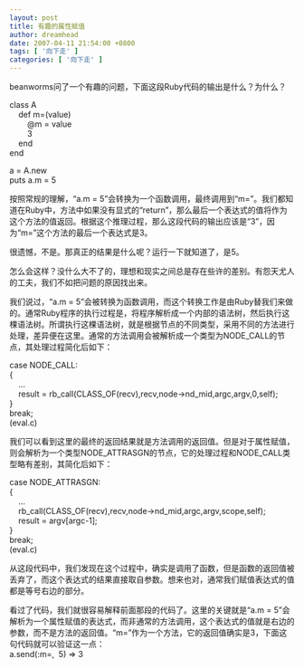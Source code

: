 ```yaml
---
layout: post
title: 有趣的属性赋值
author: dreamhead
date: 2007-04-11 21:54:00 +0800
tags: [ '向下走' ]
categories: [ '向下走' ]
---
```


beanworms问了一个有趣的问题，下面这段Ruby代码的输出是什么？为什么？  
  
class A  
&nbsp;&nbsp;&nbsp; def m=(value)  
&nbsp;&nbsp;&nbsp;&nbsp;&nbsp;&nbsp;&nbsp; @m = value  
&nbsp;&nbsp;&nbsp;&nbsp;&nbsp;&nbsp;&nbsp; 3  
&nbsp;&nbsp;&nbsp; end  
end  
  
a = A.new  
puts a.m = 5  
  
按照常规的理解，“a.m = 5”会转换为一个函数调用，最终调用到“m=”。我们都知道在Ruby中，方法中如果没有显式的“return”，那么最后一个表达式的值将作为这个方法的值返回。根据这个推理过程，那么这段代码的输出应该是“3”，因为“m=”这个方法的最后一个表达式是3。  
  
很遗憾，不是。那真正的结果是什么呢？运行一下就知道了，是5。  
  
怎么会这样？没什么大不了的，理想和现实之间总是存在些许的差别。有怨天尤人的工夫，我们不如把问题的原因找出来。  
  
我们说过，“a.m = 5”会被转换为函数调用，而这个转换工作是由Ruby替我们来做的。通常Ruby程序的执行过程是，将程序解析成一个内部的语法树，然后执行这棵语法树。所谓执行这棵语法树，就是根据节点的不同类型，采用不同的方法进行处理，差异便在这里。通常的方法调用会被解析成一个类型为NODE\_CALL的节点，其处理过程简化后如下：  
  
case NODE\_CALL:  
{  
&nbsp;&nbsp;&nbsp; ...  
&nbsp;&nbsp;&nbsp; result = rb\_call(CLASS\_OF(recv),recv,node-\>nd\_mid,argc,argv,0,self);  
}  
break;  
(eval.c)  
  
我们可以看到这里的最终的返回结果就是方法调用的返回值。但是对于属性赋值，则会解析为一个类型NODE\_ATTRASGN的节点，它的处理过程和NODE\_CALL类型略有差别，其简化后如下：  
  
case NODE\_ATTRASGN:  
{  
&nbsp;&nbsp;&nbsp; ...  
&nbsp;&nbsp;&nbsp; rb\_call(CLASS\_OF(recv),recv,node-\>nd\_mid,argc,argv,scope,self);  
&nbsp;&nbsp;&nbsp; result = argv[argc-1];  
}  
break;  
(eval.c)  
  
从这段代码中，我们发现在这个过程中，确实是调用了函数，但是函数的返回值被丢弃了，而这个表达式的结果直接取自参数。想来也对，通常我们赋值表达式的值都是等号右边的部分。  
  
看过了代码，我们就很容易解释前面那段的代码了。这里的关键就是“a.m = 5”会解析为一个属性赋值的表达式，而非通常的方法调用，这个表达式的值就是右边的参数，而不是方法的返回值。“m=”作为一个方法，它的返回值确实是3，下面这句代码就可以验证这一点：  
a.send(:m=,&nbsp; 5) =\> 3


